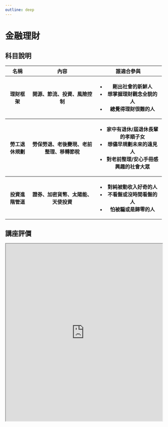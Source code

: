 ```yaml
---
outline: deep
---
```

# 金融理財

## 科目說明

<table>
    <thead>
        <tr>
            <th>名稱</th>
            <th>內容</th>
            <th>誰適合參與</th>
        </tr>
    </thead>
    <tbody>
        <tr>
            <th>
                理財框架
            </th>
            <th>
                開源、節流、投資、風險控制
            </th>
            <th>
               <ul>
                    <li>剛出社會的新鮮人</li>
                    <li>想掌握理財觀念全貌的人</li>
                    <li>總覺得理財很難的人</li>
                </ul>
            </th>
        </tr>
        <tr>
            <th>
               勞工退休規劃
            </th>
            <th>
                勞保勞退、老後變現、老前整理、移轉節稅
            </th>
            <th>
                <ul>
                    <li>家中有退休/屆退休長輩的孝順子女</li>
                    <li>想儘早規劃未來的遠見人</li>
                    <li>對老前整理/安心手冊感興趣的社會大眾</li>
                </ul>
            </th>
        </tr>
        <tr>
            <th>
                投資進階管道
            </th>
            <th>
                證券、加密貨幣、太陽能、天使投資
            </th>
            <th>
                <ul>
                    <li>對純被動收入好奇的人</li>
                    <li>不看盤或沒時間看盤的人</li>
                    <li>怕被騙或是歸零的人</li>
                </ul>
            </th>
        </tr>
    </tbody>
</table>

## 講座評價

<iframe src="https://docs.google.com/spreadsheets/d/e/2PACX-1vTOfMqbUiVuO_hBE3JC-Yx-Etw7RUfW1Sn7Obhgcyefo6vQnfKC3MLPZbE63mWqOvMP6Sl3h8kmD4v5/pubhtml?gid=742680130&amp;single=true&amp;widget=true&amp;headers=false" width="100%" height="569"></iframe>

<!-- ## Notion 課表

<iframe width="100%" height="569" src="https://e.notionhero.io/e1/p/282b9c1-607bb6ea471d6bc4aaf7e5f8b9fbdeb"></iframe> -->
